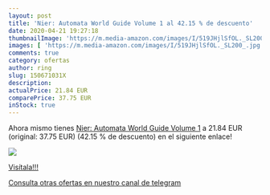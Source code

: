 ```yaml
---
layout: post
title: 'Nier: Automata World Guide Volume 1 al 42.15 % de descuento'
date: 2020-04-21 19:27:18
thumbnailImage: 'https://m.media-amazon.com/images/I/519JHjlSfOL._SL200_.jpg'
images: [ 'https://m.media-amazon.com/images/I/519JHjlSfOL._SL200_.jpg' ]
comments: true
category: ofertas
author: ring
slug: 150671031X
description:
actualPrice: 21.84 EUR
comparePrice: 37.75 EUR
inStock: true
---
```


Ahora mismo tienes [Nier: Automata World Guide Volume 1](https://www.amazon.com/dp/150671031X/?tag=redken08-20) a 21.84 EUR (original: 37.75 EUR) (42.15 %  de descuento) en el siguiente enlace!

[![](https://m.media-amazon.com/images/I/519JHjlSfOL._SL200_.jpg)](https://www.amazon.com/dp/150671031X/?tag=redken08-20)

[Visítala!!!](https://www.amazon.com/dp/150671031X/?tag=redken08-20)

[Consulta otras ofertas en nuestro canal de telegram](https://t.me/s/ofertas25)
